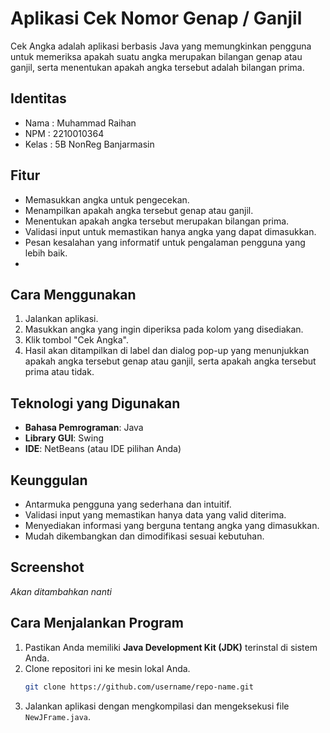 # Aplikasi Cek Nomor Genap / Ganjil

Cek Angka adalah aplikasi berbasis Java yang memungkinkan pengguna untuk memeriksa apakah suatu angka merupakan bilangan genap atau ganjil, serta menentukan apakah angka tersebut adalah bilangan prima.

## Identitas
- Nama  : Muhammad Raihan
- NPM   : 2210010364
- Kelas : 5B NonReg Banjarmasin

## Fitur
- Memasukkan angka untuk pengecekan.
- Menampilkan apakah angka tersebut genap atau ganjil.
- Menentukan apakah angka tersebut merupakan bilangan prima.
- Validasi input untuk memastikan hanya angka yang dapat dimasukkan.
- Pesan kesalahan yang informatif untuk pengalaman pengguna yang lebih baik.
- 
## Cara Menggunakan
1. Jalankan aplikasi.
2. Masukkan angka yang ingin diperiksa pada kolom yang disediakan.
3. Klik tombol "Cek Angka".
4. Hasil akan ditampilkan di label dan dialog pop-up yang menunjukkan apakah angka tersebut genap atau ganjil, serta apakah angka tersebut prima atau tidak.

## Teknologi yang Digunakan
- **Bahasa Pemrograman**: Java
- **Library GUI**: Swing
- **IDE**: NetBeans (atau IDE pilihan Anda)

## Keunggulan
- Antarmuka pengguna yang sederhana dan intuitif.
- Validasi input yang memastikan hanya data yang valid diterima.
- Menyediakan informasi yang berguna tentang angka yang dimasukkan.
- Mudah dikembangkan dan dimodifikasi sesuai kebutuhan.

## Screenshot
_Akan ditambahkan nanti_

## Cara Menjalankan Program
1. Pastikan Anda memiliki **Java Development Kit (JDK)** terinstal di sistem Anda.
2. Clone repositori ini ke mesin lokal Anda.
   ```bash
   git clone https://github.com/username/repo-name.git
3. Jalankan aplikasi dengan mengkompilasi dan mengeksekusi file `NewJFrame.java`.
